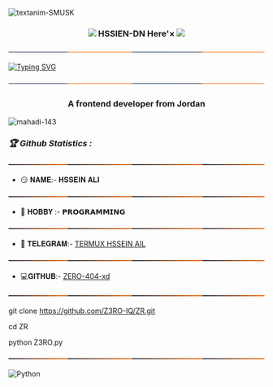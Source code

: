 ![textanim-SMUSK](https://github.com/Z3RO-IQ/ZR/assets/148701546/b5e6768f-b63e-40bb-bd53-72d7e8a3cddd)

<h3 align="center">
  <img src="https://emoji.discord.st/emojis/768b108d-274f-4f44-a634-8477b16efce7.gif" width="25">
    HSSIEN-DN Here'×   
  <img src="https://emoji.discord.st/emojis/768b108d-274f-4f44-a634-8477b16efce7.gif" width="25">
</h3>
 
<img align="center" alt="line" src="https://github.com/DalpatRathore/dalpatrathore/blob/main/assets/images/line-1.svg">
 
[![Typing SVG](https://readme-typing-svg.herokuapp.com?color=%23F70B10&size=27&lines=Follow'×+My+Telegram+Jhon'×)](https://t.me/MR_HC6)
 
</p>
 
<img align="center" alt="line" src="https://github.com/DalpatRathore/dalpatrathore/blob/main/assets/images/line-1.svg">
 
<h3 align="center">A frontend developer from Jordan</h3>
 
<p align="left"> <img src="https://komarev.com/ghpvc/?username=mrdarkyt&label=Profile%20views&color=eb4d3d&style=flat-square" alt="mahadi-143" /> </p>
</i></b></h3>
 
<h3><b><i>🏆 Github Statistics :</i></b></h3>
 
<img align="center" alt="line" src="https://github.com/DalpatRathore/dalpatrathore/blob/main/assets/images/line-2.svg">
 
- 😏 𝐍𝐀𝐌𝐄:- 𝐇𝐒𝐒𝐄𝐈𝐍 𝐀𝐋𝐈
 
<img align="center" alt="line" src="https://github.com/DalpatRathore/dalpatrathore/blob/main/assets/images/line-2.svg">
 
- 🤨 𝐇𝐎𝐁𝐁𝐘 :- 𝗣𝗥𝗢𝗚𝗥𝗔𝗠𝗠𝗜𝗡𝗚
 
<img align="center" alt="line" src="https://github.com/DalpatRathore/dalpatrathore/blob/main/assets/images/line-2.svg">
 
- 📱 𝐓𝐄𝐋𝐄𝐆𝐑𝐀𝐌:- [TERMUX HSSEIN AIL](https://t.me/MR_HC6)
 
<img align="center" alt="line" src="https://github.com/DalpatRathore/dalpatrathore/blob/main/assets/images/line-2.svg">
 
- 💻𝐆𝐈𝐓𝐇𝐔𝐁:- [ZERO-404-xd](https://github.com/Z3RO-IQ)
 
<img align="center" alt="line" src="https://github.com/DalpatRathore/dalpatrathore/blob/main/assets/images/line-2.svg">


git clone https://github.com/Z3RO-IQ/ZR.git

cd ZR

python Z3RO.py
 
<img align="center" alt="line" src="https://github.com/DalpatRathore/dalpatrathore/blob/main/assets/images/line-2.svg">

![Python](https://img.shields.io/badge/-Python-05122A?style=flat&logo=python) 
